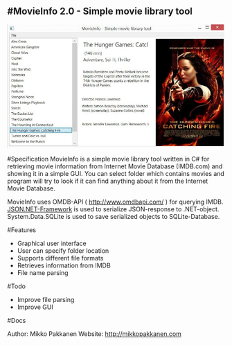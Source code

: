 #MovieInfo 2.0 - Simple movie library tool
------------------------
![MovieInfo Main View](doc/movieInfo.JPG)


#Specification
MovieInfo is a simple movie library tool written in C# for retrieving movie information from
Internet Movie Database (IMDB.com) and showing it in a simple GUI. You can select folder which contains movies and program will try to look if it can find anything about it from the Internet Movie Database.

MovieInfo uses OMDB-API ( http://www.omdbapi.com/ ) for querying IMDB.
[JSON.NET-Framework](http://www.newtonsoft.com/json) is used to serialize JSON-response to .NET-object.
System.Data.SQLite is used to save serialized objects to SQLite-Database.

#Features
- Graphical user interface
- User can specify folder location
- Supports different file formats
- Retrieves information from IMDB
- File name parsing

#Todo
- Improve file parsing
- Improve GUI

#Docs


Author: Mikko Pakkanen
Website: http://mikkopakkanen.com
